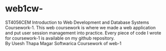# web1cw-
ST4056CEM Introduction to Web Development and Database Systems Coursework-1.
This web coursework is where we made a web application and put user session management into practice. 
Every piece of code I wrote for coursework-1 is available on my github repository.  
By Usesh Thapa Magar
Softwarica Coursework of web-1 
